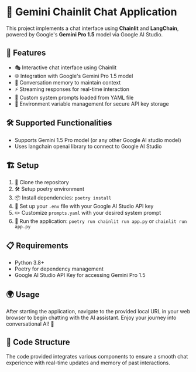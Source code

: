 # 🚀 Gemini Chainlit Chat Application

This project implements a chat interface using **Chainlit** and **LangChain**, powered by Google's **Gemini Pro 1.5** model via Google AI Studio.

## 🌟 Features

- 🎭 Interactive chat interface using Chainlit
- 🌐 Integration with Google's Gemini Pro 1.5 model
- 🧠 Conversation memory to maintain context
- ⚡ Streaming responses for real-time interaction
- 📝 Custom system prompts loaded from YAML file
- 🔐 Environment variable management for secure API key storage

## 🛠️ Supported Functionalities

- Supports Gemini 1.5 Pro model (or any other Google AI studio model)
- Uses langchain openai library to connect to Google AI Studio

## 🏗️ Setup

1. 🔄 Clone the repository
2. 🛠️ Setup poetry environment
3. 📦 Install dependencies: `poetry install`
4. 🔑 Set up your `.env` file with your Google AI Studio API key
5. ✏️ Customize `prompts.yaml` with your desired system prompt
6. 🏃 Run the application: `poetry run chainlit run app.py` or `chainlit run app.py`

## 📋 Requirements

- Python 3.8+
- Poetry for dependency management
- Google AI Studio API Key for accessing Gemini Pro 1.5

## 🌍 Usage

After starting the application, navigate to the provided local URL in your web browser to begin chatting with the AI assistant. Enjoy your journey into conversational AI! 🌟

## 📄 Code Structure

The code provided integrates various components to ensure a smooth chat experience with real-time updates and memory of past interactions. 